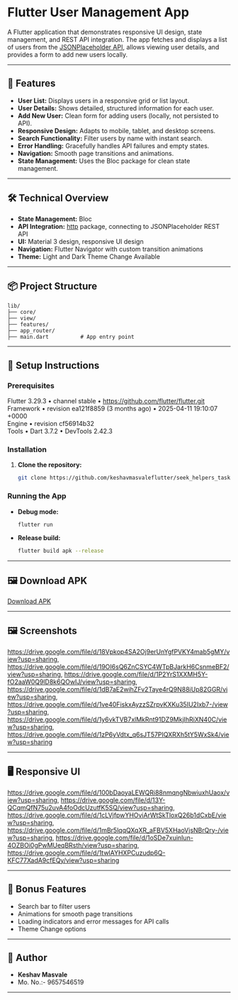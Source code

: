 # Flutter User Management App

A Flutter application that demonstrates responsive UI design, state management, and REST API integration. The app fetches and displays a list of users from the [JSONPlaceholder API](https://jsonplaceholder.typicode.com/users), allows viewing user details, and provides a form to add new users locally.

---

## 🚀 Features

- **User List:** Displays users in a responsive grid or list layout.
- **User Details:** Shows detailed, structured information for each user.
- **Add New User:** Clean form for adding users (locally, not persisted to API).
- **Responsive Design:** Adapts to mobile, tablet, and desktop screens.
- **Search Functionality:** Filter users by name with instant search.
- **Error Handling:** Gracefully handles API failures and empty states.
- **Navigation:** Smooth page transitions and animations.
- **State Management:** Uses the Bloc package for clean state management.

---

## 🛠️ Technical Overview

- **State Management:** Bloc
- **API Integration:** [http](https://pub.dev/packages/http) package, connecting to JSONPlaceholder REST API
- **UI:** Material 3 design, responsive UI design
- **Navigation:** Flutter Navigator with custom transition animations
- **Theme:** Light and Dark Theme Change Available

---

## 📦 Project Structure

```plaintext
lib/
├── core/ 
├── view/  
├── features/  
├── app_router/  
├── main.dart          # App entry point
```

---

## 📲 Setup Instructions

### Prerequisites

Flutter 3.29.3 • channel stable • https://github.com/flutter/flutter.git  
Framework • revision ea121f8859 (3 months ago) • 2025-04-11 19:10:07 +0000  
Engine • revision cf56914b32  
Tools • Dart 3.7.2 • DevTools 2.42.3

### Installation

1. **Clone the repository:**
    ```bash
    git clone https://github.com/keshavmasvaleflutter/seek_helpers_task.git
    ```

### Running the App

- **Debug mode:**
    ```bash
    flutter run
    ```
- **Release build:**
    ```bash
    flutter build apk --release
    ```

---

## 🖼️ Download APK

[Download APK](https://drive.google.com/file/d/1Xg0Rmjt92LCQI56UE2Dk2mFKRqs1MLxq/view?usp=sharing)

---

## 🖼️ Screenshots

https://drive.google.com/file/d/18Vpkop4SA2Oj9erUnYgfPVKY4mab5gMY/view?usp=sharing, https://drive.google.com/file/d/19OI6sQ6ZnCSYC4WTpBJarkH6CsnmeBF2/view?usp=sharing, https://drive.google.com/file/d/1P2YrS1XXMH5Y-fO2aaW0Q9lD8k6QOwIJ/view?usp=sharing, https://drive.google.com/file/d/1dB7aE2wihZFv2Taye4rQ9N88iUp82GGR/view?usp=sharing, https://drive.google.com/file/d/1ve40FiskxAyzzSZrpvKXKu35IU2Ixb7-/view?usp=sharing, https://drive.google.com/file/d/1y6vkTVB7xlMkRnt91DZ9MkjIhRiXN40C/view?usp=sharing, https://drive.google.com/file/d/1zP6yVdtx_q6sJT57PIQXRXh5tY5WxSk4/view?usp=sharing

---

## 🖥️ Responsive UI


https://drive.google.com/file/d/100bDaoyaLEWQRi88nmqngNbwiuxhUaox/view?usp=sharing, https://drive.google.com/file/d/13Y-QCqmQfN75u2uvA4foOdcUzutfK5SQ/view?usp=sharing, https://drive.google.com/file/d/1cLVjfpwYHOviArWtSkTloxQ26b1dCxbE/view?usp=sharing, https://drive.google.com/file/d/1mBr5lqqQXqXR_aFBV5XHaoVjsNBrQry-/view?usp=sharing, https://drive.google.com/file/d/1oSDe7xuinIun-4OZBOi0gPwMUeqBRsth/view?usp=sharing, https://drive.google.com/file/d/1twlAYHXPCuzudp6Q-KFC77XadA9cfEQy/view?usp=sharing

---

## 🎁 Bonus Features

- Search bar to filter users
- Animations for smooth page transitions
- Loading indicators and error messages for API calls
- Theme Change options

---

## 👤 Author

- **Keshav Masvale**
- Mo. No.:- 9657546519

---
